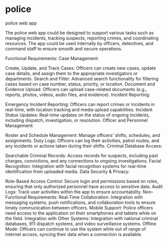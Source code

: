 # police
police web app

The police web app could be designed to support various tasks such as managing incidents, tracking suspects, reporting crimes, and coordinating resources. The app could be used internally by officers, detectives, and command staff to ensure smooth and secure operations.

Functional Requirements:
Case Management:

Create, Update, and Track Cases: Officers can create new cases, update case details, and assign them to the appropriate investigators or departments.
Search and Filter: Advanced search functionality for filtering cases based on case number, status, priority, or location.
Document and Evidence Upload: Officers can upload case-related documents (e.g., reports, photos, videos, audio files, and evidence).
Incident Reporting:

Emergency Incident Reporting: Officers can report crimes or incidents in real-time, with location tracking and media upload capabilities.
Incident Status Updates: Real-time updates on the status of ongoing incidents, including dispatch, investigation, or resolution.
Officer and Personnel Management:

Roster and Schedule Management: Manage officers' shifts, schedules, and assignments.
Duty Logs: Officers can log their activities, patrol routes, and any incidents or actions taken during their shifts.
Criminal Database Access:

Searchable Criminal Records: Access records for suspects, including past charges, convictions, and any connections to ongoing investigations.
Facial Recognition: Integration with facial recognition systems for real-time identification from uploaded media.
Data Security & Privacy:

Role-Based Access Control: Secure login and permissions based on roles, ensuring that only authorized personnel have access to sensitive data.
Audit Logs: Track user activities within the app to ensure accountability.
Non-Functional Requirements:
Real-Time Collaboration: Integration with messaging systems, push notifications, and collaboration tools to ensure timely communication between officers.
Mobile Support: Police officers need access to the application on their smartphones and tablets while on the field.
Integration with Other Systems: Integration with national criminal databases, 911 dispatch systems, and video surveillance systems.
Offline Mode: Officers can continue to use the system while out of range of internet access, syncing their data when a connection is available.
